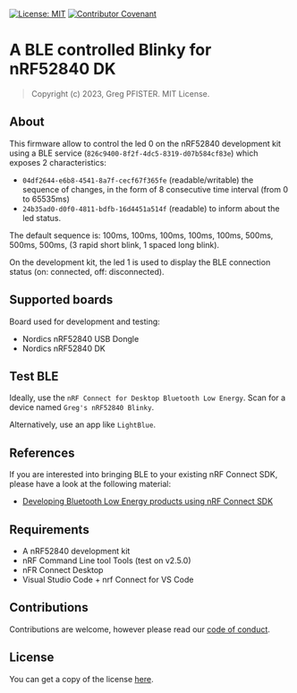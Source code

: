 [![License: MIT](https://img.shields.io/badge/License-MIT-yellow.svg)](./LICENSE.md)
[![Contributor Covenant](https://img.shields.io/badge/Contributor%20Covenant-2.1-4baaaa.svg)](./CODE_OF_CONDUCT.md)

# A BLE controlled Blinky for nRF52840 DK

> Copyright (c) 2023, Greg PFISTER. MIT License.

## About

This firmware allow to control the led 0 on the nRF52840 development kit using
a BLE service (`826c9400-8f2f-4dc5-8319-d07b584cf83e`) which exposes 2
characteristics:
- `04df2644-e6b8-4541-8a7f-cecf67f365fe` (readable/writable) the sequence of 
  changes, in the form of 8 consecutive time interval (from 0 to 65535ms)
- `24b35ad0-d0f0-4811-bdfb-16d4451a514f` (readable) to inform about the led
  status.

The default sequence is: 100ms, 100ms, 100ms, 100ms, 100ms, 500ms, 500ms, 500ms,
(3 rapid short blink, 1 spaced long blink).

On the development kit, the led 1 is used to display the BLE connection status 
(on: connected, off: disconnected).

## Supported boards

Board used for development and testing:
- Nordics nRF52840 USB Dongle
- Nordics nRF52840 DK

## Test BLE

Ideally, use the `nRF Connect for Desktop Bluetooth Low Energy`. Scan for a 
device named `Greg's nRF52840 Blinky`.

Alternatively, use an app like `LightBlue`.

## References

If you are interested into bringing BLE to your existing nRF Connect SDK,
please have a look at the following material:
- [Developing Bluetooth Low Energy products using nRF Connect SDK](https://youtu.be/hY_tDext6zA?si=ptoFH2iMeS5JuhbJ)

## Requirements

- A nRF52840 development kit
- nRF Command Line tool Tools (test on v2.5.0)
- nFR Connect Desktop
- Visual Studio Code + nrf Connect for VS Code

## Contributions

Contributions are welcome, however please read our 
[code of conduct](./CODE_OF_CONDUCT.md).

## License

You can get a copy of the license [here](./LICENSE.md).
